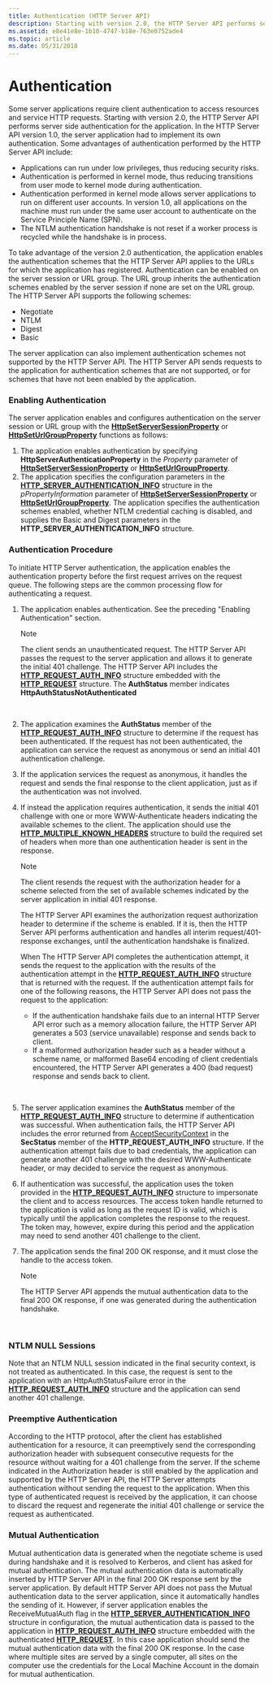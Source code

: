 ```yaml
---
title: Authentication (HTTP Server API)
description: Starting with version 2.0, the HTTP Server API performs server side authentication for the application.
ms.assetid: e8e41e8e-1b10-4747-b18e-763e0752ade4
ms.topic: article
ms.date: 05/31/2018
---
```


# Authentication

Some server applications require client authentication to access resources and service HTTP requests. Starting with version 2.0, the HTTP Server API performs server side authentication for the application. In the HTTP Server API version 1.0, the server application had to implement its own authentication. Some advantages of authentication performed by the HTTP Server API include:

-   Applications can run under low privileges, thus reducing security risks.
-   Authentication is performed in kernel mode, thus reducing transitions from user mode to kernel mode during authentication.
-   Authentication performed in kernel mode allows server applications to run on different user accounts. In version 1.0, all applications on the machine must run under the same user account to authenticate on the Service Principle Name (SPN).
-   The NTLM authentication handshake is not reset if a worker process is recycled while the handshake is in process.

To take advantage of the version 2.0 authentication, the application enables the authentication schemes that the HTTP Server API applies to the URLs for which the application has registered. Authentication can be enabled on the server session or URL group. The URL group inherits the authentication schemes enabled by the server session if none are set on the URL group. The HTTP Server API supports the following schemes:

-   Negotiate
-   NTLM
-   Digest
-   Basic

The server application can also implement authentication schemes not supported by the HTTP Server API. The HTTP Server API sends requests to the application for authentication schemes that are not supported, or for schemes that have not been enabled by the application.

### Enabling Authentication

The server application enables and configures authentication on the server session or URL group with the [**HttpSetServerSessionProperty**](/windows/desktop/api/Http/nf-http-httpsetserversessionproperty) or [**HttpSetUrlGroupProperty**](/windows/desktop/api/Http/nf-http-httpseturlgroupproperty) functions as follows:

1.  The application enables authentication by specifying **HttpServerAuthenticationProperty** in the *Property* parameter of [**HttpSetServerSessionProperty**](/windows/desktop/api/Http/nf-http-httpsetserversessionproperty) or [**HttpSetUrlGroupProperty**](/windows/desktop/api/Http/nf-http-httpseturlgroupproperty).
2.  The application specifies the configuration parameters in the [**HTTP\_SERVER\_AUTHENTICATION\_INFO**](/windows/desktop/api/Http/ns-http-http_server_authentication_info) structure in the *pPropertyInformation* parameter of [**HttpSetServerSessionProperty**](/windows/desktop/api/Http/nf-http-httpsetserversessionproperty) or [**HttpSetUrlGroupProperty**](/windows/desktop/api/Http/nf-http-httpseturlgroupproperty). The application specifies the authentication schemes enabled, whether NTLM credential caching is disabled, and supplies the Basic and Digest parameters in the **HTTP\_SERVER\_AUTHENTICATION\_INFO** structure.

### Authentication Procedure

To initiate HTTP Server authentication, the application enables the authentication property before the first request arrives on the request queue. The following steps are the common processing flow for authenticating a request.

1.  The application enables authentication. See the preceding "Enabling Authentication" section.
    > [!Note]  
    > The client sends an unauthenticated request. The HTTP Server API passes the request to the server application and allows it to generate the initial 401 challenge. The HTTP Server API includes the [**HTTP\_REQUEST\_AUTH\_INFO**](/windows/desktop/api/Http/ns-http-http_request_auth_info) structure embedded with the [**HTTP\_REQUEST**](https://msdn.microsoft.com/en-us/library/Aa364545(v=VS.85).aspx) structure. The **AuthStatus** member indicates **HttpAuthStatusNotAuthenticated**

     

2.  The application examines the **AuthStatus** member of the [**HTTP\_REQUEST\_AUTH\_INFO**](/windows/desktop/api/Http/ns-http-http_request_auth_info) structure to determine if the request has been authenticated. If the request has not been authenticated, the application can service the request as anonymous or send an initial 401 authentication challenge.
3.  If the application services the request as anonymous, it handles the request and sends the final response to the client application, just as if the authentication was not involved.
4.  If instead the application requires authentication, it sends the initial 401 challenge with one or more WWW-Authenticate headers indicating the available schemes to the client. The application should use the [**HTTP\_MULTIPLE\_KNOWN\_HEADERS**](/windows/desktop/api/Http/ns-http-http_multiple_known_headers) structure to build the required set of headers when more than one authentication header is sent in the response.
    > [!Note]
    >
    > The client resends the request with the authorization header for a scheme selected from the set of available schemes indicated by the server application in initial 401 response.
    >
    > The HTTP Server API examines the authorization request authorization header to determine if the scheme is enabled. If it is, then the HTTP Server API performs authentication and handles all interim request/401-response exchanges, until the authentication handshake is finalized.
    >
    > When The HTTP Server API completes the authentication attempt, it sends the request to the application with the results of the authentication attempt in the [**HTTP\_REQUEST\_AUTH\_INFO**](/windows/desktop/api/Http/ns-http-http_request_auth_info) structure that is returned with the request. If the authentication attempt fails for one of the following reasons, the HTTP Server API does not pass the request to the application:
    >
    > -   If the authentication handshake fails due to an internal HTTP Server API error such as a memory allocation failure, the HTTP Server API generates a 503 (service unavailable) response and sends back to client.
    > -   If a malformed authorization header such as a header without a scheme name, or malformed Base64 encoding of client credentials encountered, the HTTP Server API generates a 400 (bad request) response and sends back to client.

     

5.  The server application examines the **AuthStatus** member of the [**HTTP\_REQUEST\_AUTH\_INFO**](/windows/desktop/api/Http/ns-http-http_request_auth_info) structure to determine if authentication was successful. When authentication fails, the HTTP Server API includes the error returned from [AcceptSecurityContext](https://go.microsoft.com/fwlink/p/?linkid=83940) in the **SecStatus** member of the **HTTP\_REQUEST\_AUTH\_INFO** structure. If the authentication attempt fails due to bad credentials, the application can generate another 401 challenge with the desired WWW-Authenticate header, or may decided to service the request as anonymous.
6.  If authentication was successful, the application uses the token provided in the [**HTTP\_REQUEST\_AUTH\_INFO**](/windows/desktop/api/Http/ns-http-http_request_auth_info) structure to impersonate the client and to access resources. The access token handle returned to the application is valid as long as the request ID is valid, which is typically until the application completes the response to the request. The token may, however, expire during this period and the application may need to send another 401 challenge to the client.
7.  The application sends the final 200 OK response, and it must close the handle to the access token.
    > [!Note]  
    > The HTTP Server API appends the mutual authentication data to the final 200 OK response, if one was generated during the authentication handshake.

     

### NTLM NULL Sessions

Note that an NTLM NULL session indicated in the final security context, is not treated as authenticated. In this case, the request is sent to the application with an HttpAuthStatusFailure error in the [**HTTP\_REQUEST\_AUTH\_INFO**](/windows/desktop/api/Http/ns-http-http_request_auth_info) structure and the application can send another 401 challenge.

### Preemptive Authentication

According to the HTTP protocol, after the client has established authentication for a resource, it can preemptively send the corresponding authorization header with subsequent consecutive requests for the resource without waiting for a 401 challenge from the server. If the scheme indicated in the Authorization header is still enabled by the application and supported by the HTTP Server API, the HTTP Server attempts authentication without sending the request to the application. When this type of authenticated request is received by the application, it can choose to discard the request and regenerate the initial 401 challenge or service the request as authenticated.

### Mutual Authentication

Mutual authentication data is generated when the negotiate scheme is used during handshake and it is resolved to Kerberos, and client has asked for mutual authentication. The mutual authentication data is automatically inserted by HTTP Server API in the final 200 OK response sent by the server application. By default HTTP Server API does not pass the Mutual authentication data to the server application, since it automatically handles the sending of it. However, if server application enables the ReceiveMutualAuth flag in the [**HTTP\_SERVER\_AUTHENTICATION\_INFO**](/windows/desktop/api/Http/ns-http-http_server_authentication_info) structure in configuration, the mutual authentication data is passed to the application in [**HTTP\_REQUEST\_AUTH\_INFO**](/windows/desktop/api/Http/ns-http-http_request_auth_info) structure embedded with the authenticated [**HTTP\_REQUEST**](https://msdn.microsoft.com/en-us/library/Aa364545(v=VS.85).aspx). In this case application should send the mutual authentication data with the final 200 OK response. In the case where multiple sites are served by a single computer, all sites on the computer use the credentials for the Local Machine Account in the domain for mutual authentication.

 

 




